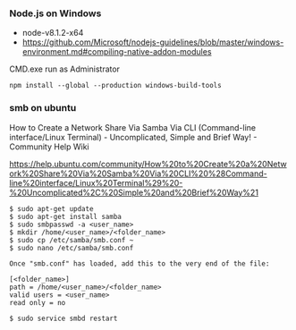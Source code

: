 ### Node.js on Windows 

* node-v8.1.2-x64
* https://github.com/Microsoft/nodejs-guidelines/blob/master/windows-environment.md#compiling-native-addon-modules

CMD.exe run as Administrator

```
npm install --global --production windows-build-tools
```

### smb on ubuntu

How to Create a Network Share Via Samba Via CLI (Command-line interface/Linux Terminal) - Uncomplicated, Simple and Brief Way! - Community Help Wiki 

 https://help.ubuntu.com/community/How%20to%20Create%20a%20Network%20Share%20Via%20Samba%20Via%20CLI%20%28Command-line%20interface/Linux%20Terminal%29%20-%20Uncomplicated%2C%20Simple%20and%20Brief%20Way%21

```
$ sudo apt-get update
$ sudo apt-get install samba
$ sudo smbpasswd -a <user_name>
$ mkdir /home/<user_name>/<folder_name>
$ sudo cp /etc/samba/smb.conf ~
$ sudo nano /etc/samba/smb.conf

Once "smb.conf" has loaded, add this to the very end of the file:

[<folder_name>]
path = /home/<user_name>/<folder_name>
valid users = <user_name>
read only = no

$ sudo service smbd restart
```
